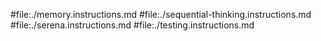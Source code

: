 #file:./memory.instructions.md
#file:./sequential-thinking.instructions.md
#file:./serena.instructions.md
#file:./testing.instructions.md
